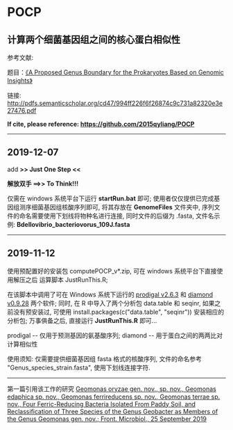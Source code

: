 # POCP
## 计算两个细菌基因组之间的核心蛋白相似性
参考文献:

题目：[《A Proposed Genus Boundary for the Prokaryotes Based on Genomic Insights》](https://jb.asm.org/content/196/12/2210) 

链接: http://pdfs.semanticscholar.org/cd47/994ff226f6f26874c9c731a82320e3e27476.pdf

**If cite, please reference: https://github.com/2015qyliang/POCP**

---

## 2019-12-07

add **>> Just One Step <<**

**解放双手 ==>> To Think!!!**

仅需在 windows 系统平台下运行 **startRun.bat** 即可; 使用者仅仅提供已完成基因组测序细菌基因组核酸序列即可, 将其存放在 **GenomeFiles** 文件夹中, 序列文件的命名需要使用下划线将物种名进行连接, 同时文件的后缀为 .fasta, 文件名示例: **Bdellovibrio_bacteriovorus_109J.fasta**

---

## 2019-11-12

使用预配置好的安装包 computePOCP_v*.zip, 可在 windows 系统平台下直接使用解压之后 运算脚本 JustRunThis.R; 

在该脚本中调用了可在 Windows 系统下运行的 [prodigal v2.6.3](https://github.com/hyattpd/Prodigal/releases) 和 [diamond v0.9.28](https://github.com/bbuchfink/diamond/releases) 两个软件; 同时, 在 R 中导入了两个分析包 data.table 和 seqinr, 如果之前没有预安装过, 可使用 install.packages(c("data.table", "seqinr")) 安装相应的分析包; 万事俱备之后, 直接运行 **JustRunThis.R** 即可...

prodigal -- 仅用于预测基因的氨基酸序列; diamond -- 用于蛋白之间的两两比对计算相似性

使用须知: 仅需要提供细菌基因组 fasta 格式的核酸序列, 文件的命名参考 "Genus_species_strain.fasta", 使用下划线连接字符.

---

第一篇引用该工作的研究 [Geomonas oryzae gen. nov., sp. nov., Geomonas edaphica sp. nov., Geomonas ferrireducens sp. nov., Geomonas terrae sp. nov., Four Ferric-Reducing Bacteria Isolated From Paddy Soil, and Reclassification of Three Species of the Genus Geobacter as Members of the Genus Geomonas gen. nov.; Front. Microbiol., 25 September 2019](https://doi.org/10.3389/fmicb.2019.02201)
